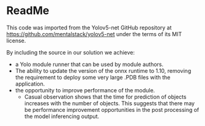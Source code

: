 ﻿# ReadMe
This code was imported from the Yolov5-net GitHub repository at https://github.com/mentalstack/yolov5-net under the terms of its MIT license.

By including the source in our solution we achieve:

- a Yolo module runner that can be used by module authors.
- The ability to update the version of the onnx runtime to 1.10, removing the requirement to deploy some very large .PDB files with the application.
- the opportunity to improve performance of the module.  
  - Casual observation shows that the time for prediction of objects increases with the number of objects. This suggests that there may be performance improvement opportunities in the post processing of the model inferencing output.

